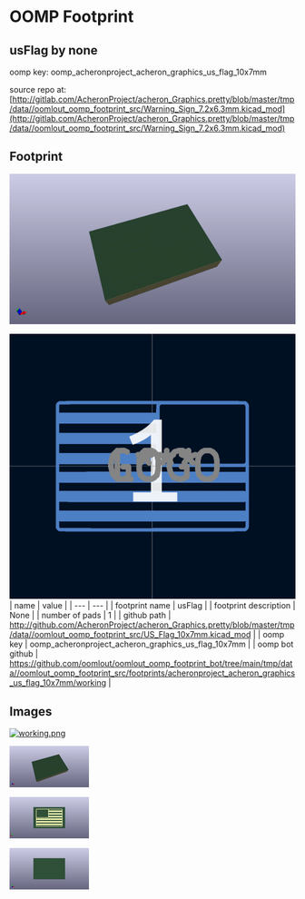 # OOMP Footprint  
## usFlag  by none  
  
oomp key: oomp_acheronproject_acheron_graphics_us_flag_10x7mm  
  
source repo at: [http://gitlab.com/AcheronProject/acheron_Graphics.pretty/blob/master/tmp/data//oomlout_oomp_footprint_src/Warning_Sign_7.2x6.3mm.kicad_mod](http://gitlab.com/AcheronProject/acheron_Graphics.pretty/blob/master/tmp/data//oomlout_oomp_footprint_src/Warning_Sign_7.2x6.3mm.kicad_mod)  
## Footprint  
  
[![working_kicad_pcb_3d.png](working_kicad_pcb_3d_600.png)](working_kicad_pcb_3d.png)  
  
[![working.png](working_600.png)](working.png)  
| name | value | 
| --- | --- | 
| footprint name | usFlag | 
| footprint description | None | 
| number of pads | 1 | 
| github path | http://github.com/AcheronProject/acheron_Graphics.pretty/blob/master/tmp/data//oomlout_oomp_footprint_src/US_Flag_10x7mm.kicad_mod | 
| oomp key | oomp_acheronproject_acheron_graphics_us_flag_10x7mm | 
| oomp bot github | https://github.com/oomlout/oomlout_oomp_footprint_bot/tree/main/tmp/data//oomlout_oomp_footprint_src/footprints/acheronproject_acheron_graphics_us_flag_10x7mm/working | 
## Images  
  
[![working.png](working_140.png)](working.png)  
  
[![working_kicad_pcb_3d.png](working_kicad_pcb_3d_140.png)](working_kicad_pcb_3d.png)  
  
[![working_kicad_pcb_3d_back.png](working_kicad_pcb_3d_back_140.png)](working_kicad_pcb_3d_back.png)  
  
[![working_kicad_pcb_3d_front.png](working_kicad_pcb_3d_front_140.png)](working_kicad_pcb_3d_front.png)  
